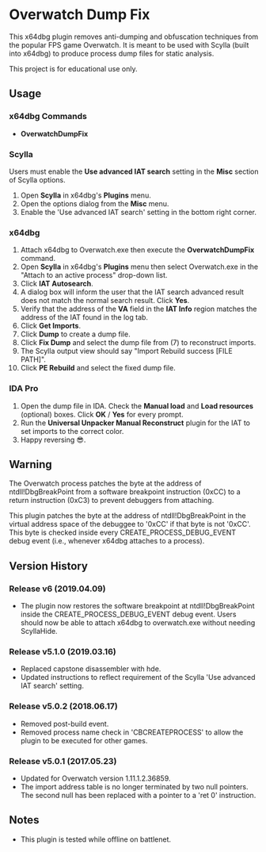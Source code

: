 # Overwatch Dump Fix

This x64dbg plugin removes anti-dumping and obfuscation techniques from the popular FPS game Overwatch. It is meant to be used with Scylla (built into x64dbg) to produce process dump files for static analysis.

This project is for educational use only.

## Usage

### x64dbg Commands

- **OverwatchDumpFix**

### Scylla

Users must enable the **Use advanced IAT search** setting in the **Misc** section of Scylla options.

1. Open **Scylla** in x64dbg's **Plugins** menu.
2. Open the options dialog from the **Misc** menu.
3. Enable the 'Use advanced IAT search' setting in the bottom right corner.

### x64dbg

1. Attach x64dbg to Overwatch.exe then execute the **OverwatchDumpFix** command.
2. Open **Scylla** in x64dbg's **Plugins** menu then select Overwatch.exe in the "Attach to an active process" drop-down list.
3. Click **IAT Autosearch**.
4. A dialog box will inform the user that the IAT search advanced result does not match the normal search result. Click **Yes**.
5. Verify that the address of the **VA** field in the **IAT Info** region matches the address of the IAT found in the log tab.
6. Click **Get Imports**.
7. Click **Dump** to create a dump file.
8. Click **Fix Dump** and select the dump file from (7) to reconstruct imports.
9. The Scylla output view should say "Import Rebuild success [FILE PATH]".
10. Click **PE Rebuild** and select the fixed dump file.

### IDA Pro

1. Open the dump file in IDA. Check the **Manual load** and **Load resources** (optional) boxes.  Click **OK** / **Yes** for every prompt.
2. Run the **Universal Unpacker Manual Reconstruct** plugin for the IAT to set imports to the correct color.
3. Happy reversing :sunglasses:.

## Warning

The Overwatch process patches the byte at the address of ntdll!DbgBreakPoint from a software breakpoint instruction (0xCC) to a return instruction (0xC3) to prevent debuggers from attaching.

This plugin patches the byte at the address of ntdll!DbgBreakPoint in the virtual address space of the debuggee to '0xCC' if that byte is not '0xCC'. This byte is checked inside every CREATE_PROCESS_DEBUG_EVENT debug event (i.e., whenever x64dbg attaches to a process).

## Version History

### Release v6 (2019.04.09)

- The plugin now restores the software breakpoint at ntdll!DbgBreakPoint inside the CREATE_PROCESS_DEBUG_EVENT debug event. Users should now be able to attach x64dbg to overwatch.exe without needing ScyllaHide.

### Release v5.1.0 (2019.03.16)

- Replaced capstone disassembler with hde.
- Updated instructions to reflect requirement of the Scylla 'Use advanced IAT search' setting.

### Release v5.0.2 (2018.06.17)

- Removed post-build event.
- Removed process name check in 'CBCREATEPROCESS' to allow the plugin to be executed for other games.

### Release v5.0.1 (2017.05.23)

- Updated for Overwatch version 1.11.1.2.36859.
- The import address table is no longer terminated by two null pointers. The second null has been replaced with a pointer to a 'ret 0' instruction.

## Notes

- This plugin is tested while offline on battlenet.
